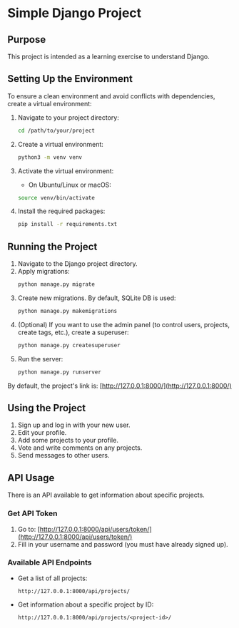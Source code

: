 # Simple Django Project

## Purpose

This project is intended as a learning exercise to understand Django.

## Setting Up the Environment

To ensure a clean environment and avoid conflicts with dependencies, create a virtual environment:

1. Navigate to your project directory:
    ```bash
    cd /path/to/your/project
    ```

2. Create a virtual environment:
    ```bash
    python3 -m venv venv
    ```

3. Activate the virtual environment:

    - On Ubuntu/Linux or macOS:
    ```bash
    source venv/bin/activate
    ```

4. Install the required packages:
    ```bash
    pip install -r requirements.txt
    ```

## Running the Project

1. Navigate to the Django project directory.
2. Apply migrations:
    ```bash
    python manage.py migrate
    ```
3. Create new migrations. By default, SQLite DB is used:
    ```bash
    python manage.py makemigrations
    ```
4. (Optional) If you want to use the admin panel (to control users, projects, create tags, etc.), create a superuser:
    ```bash
    python manage.py createsuperuser
    ```
5. Run the server:
    ```bash
    python manage.py runserver
    ```

By default, the project's link is: [http://127.0.0.1:8000/](http://127.0.0.1:8000/)

## Using the Project

1. Sign up and log in with your new user.
2. Edit your profile.
3. Add some projects to your profile.
4. Vote and write comments on any projects.
5. Send messages to other users.

## API Usage

There is an API available to get information about specific projects.

### Get API Token

1. Go to: [http://127.0.0.1:8000/api/users/token/](http://127.0.0.1:8000/api/users/token/)
2. Fill in your username and password (you must have already signed up).

### Available API Endpoints

- Get a list of all projects:
    ```plaintext
    http://127.0.0.1:8000/api/projects/
    ```

- Get information about a specific project by ID:
    ```plaintext
    http://127.0.0.1:8000/api/projects/<project-id>/
    ```